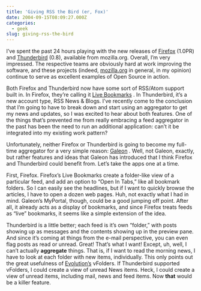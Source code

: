 ```yaml
---
title: 'Giving RSS the Bird (er, Fox)'
date: 2004-09-15T08:09:27.000Z
categories:
  - geek
slug: giving-rss-the-bird
---
```

I’ve spent the past 24 hours playing with the new releases of [Firefox][1]  (1.0PR) and [Thunderbird][2]  (0.8), available from mozilla.org. Overall, I’m very impressed. The respective teams are obviously hard at work improving the software, and these projects (indeed, [mozilla.org][3]  in general, in my opinion) continue to serve as excellent examples of Open Source in action.

Both Firefox and Thunderbird now have some sort of RSS/Atom support built in. In Firefox, they’re calling it [Live Bookmarks][4] . In Thunderbird, it’s a new account type, RSS News <span class="amp">& Blogs. I’ve recently come to the conclusion that I’m going to have to break down and start using an aggregator to get my news and updates, so I was excited to hear about both features. One of the things that’s prevented me from really embracing a feed aggregator in the past has been the need to run an additional application: can’t it be integrated into my existing work pattern?

Unfortunately, neither Firefox or Thunderbird is going to become my full-time aggregator for a very simple reason: [Galeon][5] . Well, not Galeon, exactly, but rather features and ideas that Galeon has introduced that I think Firefox and Thunderbird could benefit from. Let’s take the apps one at a time.

First, Firefox. Firefox’s Live Bookmarks create a folder-like view of a particular feed, and add an option to “Open In Tabs,” like all bookmark folders. So I can easily see the headlines, but if I want to quickly browse the articles, I have to open a dozen web pages. Huh, not exactly what I had in mind. Galeon’s MyPortal, though, could be a good jumping off point. After all, it already acts as a display of bookmarks, and since Firefox treats feeds as “live” bookmarks, it seems like a simple extension of the idea.

Thunderbird is a little better; each feed is it’s own “folder,” with posts showing up as messages and the contents showing up in the preview pane. And since it’s coming at things from the e-mail perspective, you can even flag posts as read or unread. Great! That’s what I want! Except, uh, well, I can’t actually **aggregate** things. That is, if I want to read the morning news, I have to look at each folder with new items, individually. This only points out the great usefulness of [Evolution’s][6]  vFolders. If Thunderbird supported vFolders, I could create a view of unread News items. Heck, I could create a view of unread items, including mail, news and feed items. Now **that** would be a killer feature.



 [1]: http://www.mozilla.org/products/firefox/
 [2]: http://www.mozilla.org/products/thunderbird/
 [3]: http://mozilla.org
 [4]: http://www.mozilla.org/products/firefox/live-bookmarks.html
 [5]: http://galeon.sourceforge.net
 [6]: http://www.novell.com/products/evolution/
